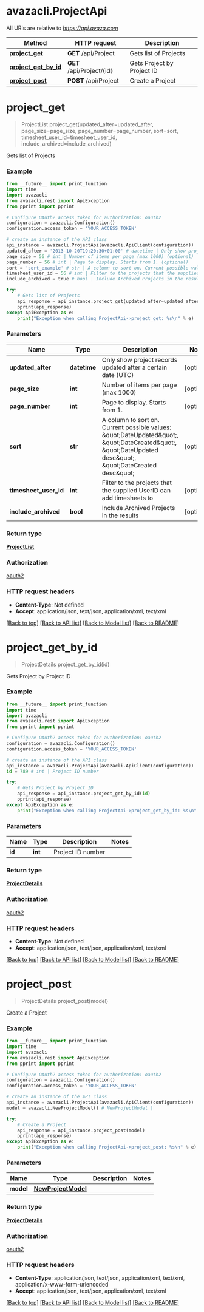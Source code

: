 # avazacli.ProjectApi

All URIs are relative to *https://api.avaza.com*

Method | HTTP request | Description
------------- | ------------- | -------------
[**project_get**](ProjectApi.md#project_get) | **GET** /api/Project | Gets list of Projects
[**project_get_by_id**](ProjectApi.md#project_get_by_id) | **GET** /api/Project/{id} | Gets Project by Project ID
[**project_post**](ProjectApi.md#project_post) | **POST** /api/Project | Create a Project


# **project_get**
> ProjectList project_get(updated_after=updated_after, page_size=page_size, page_number=page_number, sort=sort, timesheet_user_id=timesheet_user_id, include_archived=include_archived)

Gets list of Projects

### Example
```python
from __future__ import print_function
import time
import avazacli
from avazacli.rest import ApiException
from pprint import pprint

# Configure OAuth2 access token for authorization: oauth2
configuration = avazacli.Configuration()
configuration.access_token = 'YOUR_ACCESS_TOKEN'

# create an instance of the API class
api_instance = avazacli.ProjectApi(avazacli.ApiClient(configuration))
updated_after = '2013-10-20T19:20:30+01:00' # datetime | Only show project records updated after a certain date (UTC) (optional)
page_size = 56 # int | Number of items per page (max 1000) (optional)
page_number = 56 # int | Page to display. Starts from 1. (optional)
sort = 'sort_example' # str | A column to sort on. Current possible values: \"DateUpdated\", \"DateCreated\", \"DateUpdated desc\", \"DateCreated desc\" (optional)
timesheet_user_id = 56 # int | Filter to the projects that the supplied UserID can add timesheets to (optional)
include_archived = true # bool | Include Archived Projects in the results (optional)

try:
    # Gets list of Projects
    api_response = api_instance.project_get(updated_after=updated_after, page_size=page_size, page_number=page_number, sort=sort, timesheet_user_id=timesheet_user_id, include_archived=include_archived)
    pprint(api_response)
except ApiException as e:
    print("Exception when calling ProjectApi->project_get: %s\n" % e)
```

### Parameters

Name | Type | Description  | Notes
------------- | ------------- | ------------- | -------------
 **updated_after** | **datetime**| Only show project records updated after a certain date (UTC) | [optional] 
 **page_size** | **int**| Number of items per page (max 1000) | [optional] 
 **page_number** | **int**| Page to display. Starts from 1. | [optional] 
 **sort** | **str**| A column to sort on. Current possible values: \&quot;DateUpdated\&quot;, \&quot;DateCreated\&quot;, \&quot;DateUpdated desc\&quot;, \&quot;DateCreated desc\&quot; | [optional] 
 **timesheet_user_id** | **int**| Filter to the projects that the supplied UserID can add timesheets to | [optional] 
 **include_archived** | **bool**| Include Archived Projects in the results | [optional] 

### Return type

[**ProjectList**](ProjectList.md)

### Authorization

[oauth2](../README.md#oauth2)

### HTTP request headers

 - **Content-Type**: Not defined
 - **Accept**: application/json, text/json, application/xml, text/xml

[[Back to top]](#) [[Back to API list]](../README.md#documentation-for-api-endpoints) [[Back to Model list]](../README.md#documentation-for-models) [[Back to README]](../README.md)

# **project_get_by_id**
> ProjectDetails project_get_by_id(id)

Gets Project by Project ID

### Example
```python
from __future__ import print_function
import time
import avazacli
from avazacli.rest import ApiException
from pprint import pprint

# Configure OAuth2 access token for authorization: oauth2
configuration = avazacli.Configuration()
configuration.access_token = 'YOUR_ACCESS_TOKEN'

# create an instance of the API class
api_instance = avazacli.ProjectApi(avazacli.ApiClient(configuration))
id = 789 # int | Project ID number

try:
    # Gets Project by Project ID
    api_response = api_instance.project_get_by_id(id)
    pprint(api_response)
except ApiException as e:
    print("Exception when calling ProjectApi->project_get_by_id: %s\n" % e)
```

### Parameters

Name | Type | Description  | Notes
------------- | ------------- | ------------- | -------------
 **id** | **int**| Project ID number | 

### Return type

[**ProjectDetails**](ProjectDetails.md)

### Authorization

[oauth2](../README.md#oauth2)

### HTTP request headers

 - **Content-Type**: Not defined
 - **Accept**: application/json, text/json, application/xml, text/xml

[[Back to top]](#) [[Back to API list]](../README.md#documentation-for-api-endpoints) [[Back to Model list]](../README.md#documentation-for-models) [[Back to README]](../README.md)

# **project_post**
> ProjectDetails project_post(model)

Create a Project

### Example
```python
from __future__ import print_function
import time
import avazacli
from avazacli.rest import ApiException
from pprint import pprint

# Configure OAuth2 access token for authorization: oauth2
configuration = avazacli.Configuration()
configuration.access_token = 'YOUR_ACCESS_TOKEN'

# create an instance of the API class
api_instance = avazacli.ProjectApi(avazacli.ApiClient(configuration))
model = avazacli.NewProjectModel() # NewProjectModel | 

try:
    # Create a Project
    api_response = api_instance.project_post(model)
    pprint(api_response)
except ApiException as e:
    print("Exception when calling ProjectApi->project_post: %s\n" % e)
```

### Parameters

Name | Type | Description  | Notes
------------- | ------------- | ------------- | -------------
 **model** | [**NewProjectModel**](NewProjectModel.md)|  | 

### Return type

[**ProjectDetails**](ProjectDetails.md)

### Authorization

[oauth2](../README.md#oauth2)

### HTTP request headers

 - **Content-Type**: application/json, text/json, application/xml, text/xml, application/x-www-form-urlencoded
 - **Accept**: application/json, text/json, application/xml, text/xml

[[Back to top]](#) [[Back to API list]](../README.md#documentation-for-api-endpoints) [[Back to Model list]](../README.md#documentation-for-models) [[Back to README]](../README.md)


